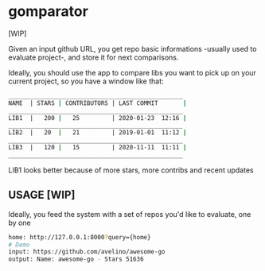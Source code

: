 # gomparator

[WIP]

Given an input github URL, you get repo basic informations -usually used to evaluate project-, and store it for next comparisons.

Ideally, you should use the app to compare libs you want to pick up on your current project, so you have a window like that:

```bash
_________________________________________________
NAME  | STARS | CONTRIBUTORS | LAST COMMIT       |
_________________________________________________
LIB1  |   200 |   25         | 2020-01-23  12:16 |
_________________________________________________
LIB2  |   20  |   21         | 2019-01-01  11:12 |
_________________________________________________
LIB3  |   120 |   15         | 2020-11-11  11:11 |
_________________________________________________
```

LIB1 looks better because of more stars, more contribs and recent updates 

## USAGE [WIP]

Ideally, you feed the system with a set of repos you'd like to evaluate, one by one

```bash
home: http://127.0.0.1:8000?query={home}
# Demo
input: https://github.com/avelino/awesome-go
output: Name: awesome-go - Stars 51636
```

